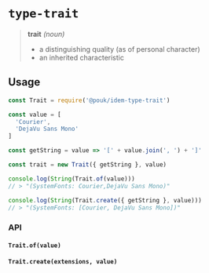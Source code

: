 # `type-trait`

> **trait** _(noun)_
> 
> - a distinguishing quality (as of personal character)
> - an inherited characteristic

## Usage

```js
const Trait = require('@pouk/idem-type-trait')

const value = [
  'Courier',
  'DejaVu Sans Mono'
]

const getString = value => '[' + value.join(', ') + ']'

const trait = new Trait({ getString }, value)

console.log(String(Trait.of(value)))
// > "(SystemFonts: Courier,DejaVu Sans Mono)"

console.log(String(Trait.create({ getString }, value)))
// > "(SystemFonts: [Courier, DejaVu Sans Mono])"
```

### API

#### `Trait.of(value)`

#### `Trait.create(extensions, value)`
